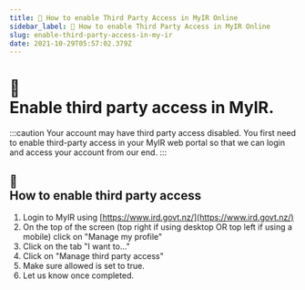 ```yaml
---
title: 🤝 How to enable Third Party Access in MyIR Online 
sidebar_label: 🤝 How to enable Third Party Access in MyIR Online  
slug: enable-third-party-access-in-my-ir
date: 2021-10-29T05:57:02.379Z
---
```

# <div class="emoji">🤝</div> Enable third party access in MyIR. 

:::caution
Your account may have third party access disabled. You first need to enable third-party access in your MyIR web portal so that we can login and access your account from our end. 
:::


## <div class="emoji">📃</div> How to enable third party access

1. Login to MyIR using [https://www.ird.govt.nz/](https://www.ird.govt.nz/)
2. On the top of the screen (top right if using desktop OR top left if using a mobile) click on "Manage my profile"
3. Click on the tab "I want to..."
4. Click on "Manage third party access"
5. Make sure allowed is set to true.
6. Let us know once completed.